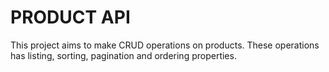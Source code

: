 # PRODUCT API #
This project aims to make CRUD operations on products. These operations has listing, sorting, pagination and ordering properties.
